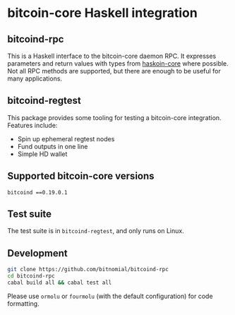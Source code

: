 bitcoin-core Haskell integration
====

bitcoind-rpc
----

This is a Haskell interface to the bitcoin-core daemon RPC.  It expresses
parameters and return values with types from [haskoin-core][1] where possible.
Not all RPC methods are supported, but there are enough to be useful for many
applications.

[1]: https://github.com/haskoin/haskoin-core


bitcoind-regtest
----

This package provides some tooling for testing a bitcoin-core integration.  Features include:

* Spin up ephemeral regtest nodes
* Fund outputs in one line
* Simple HD wallet


Supported bitcoin-core versions
----

`bitcoind ==0.19.0.1`



Test suite
----

The test suite is in `bitcoind-regtest`, and only runs on Linux.


Development
----

```sh
git clone https://github.com/bitnomial/bitcoind-rpc
cd bitcoind-rpc
cabal build all && cabal test all
```

Please use `ormolu` or `fourmolu` (with the default configuration) for code formatting.
